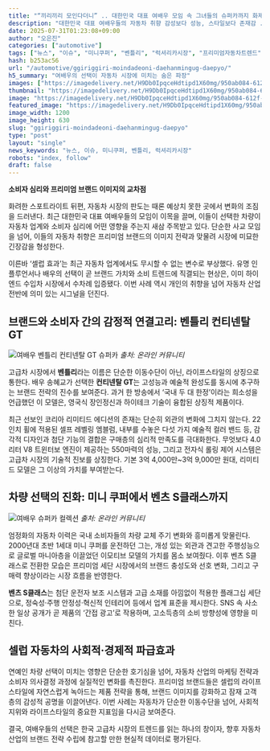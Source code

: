 ```yaml
---
title: "“끼리끼리 모인다더니” .. 대한민국 대표 여배우 모임 속 그녀들의 슈퍼카까지 화제"
description: "대한민국 대표 여배우들의 자동차 취향 감성보다 성능, 스타일보다 존재감 ..."
date: 2025-07-31T01:23:08+09:00
author: "오은진"
categories: ["automotive"]
tags: ["뉴스", "이슈", "미니쿠퍼", "벤틀리", "럭셔리카시장", "프리미엄자동차트렌드"]
hash: b253ac56
url: "/automotive/ggiriggiri-moindadeoni-daehanmingug-daepyo/"
h5_summary: "여배우의 선택이 자동차 시장에 미치는 숨은 파장"
images: ["https://imagedelivery.net/H9Db0IpqceHdtipd1X60mg/950ab084-612f-459a-9933-aefc59b29400/public", "https://imagedelivery.net/H9Db0IpqceHdtipd1X60mg/8cf6c303-a4af-421d-f852-2e81bbe70000/public", "https://imagedelivery.net/H9Db0IpqceHdtipd1X60mg/cfaacc7e-5efa-4105-52ef-70c97332de00/public"]
thumbnail: "https://imagedelivery.net/H9Db0IpqceHdtipd1X60mg/950ab084-612f-459a-9933-aefc59b29400/public"
image: "https://imagedelivery.net/H9Db0IpqceHdtipd1X60mg/950ab084-612f-459a-9933-aefc59b29400/public"
featured_image: "https://imagedelivery.net/H9Db0IpqceHdtipd1X60mg/950ab084-612f-459a-9933-aefc59b29400/public"
image_width: 1200
image_height: 630
slug: "ggiriggiri-moindadeoni-daehanmingug-daepyo"
type: "post"
layout: "single"
news_keywords: "뉴스, 이슈, 미니쿠퍼, 벤틀리, 럭셔리카시장"
robots: "index, follow"
draft: false
---
```


**소비자 심리와 프리미엄 브랜드 이미지의 교차점**

화려한 스포트라이트 뒤편, 자동차 시장의 판도는 때론 예상치 못한 곳에서 변화의 조짐을 드러낸다. 최근 대한민국 대표 여배우들의 모임이 이목을 끌며, 이들이 선택한 차량이 자동차 업계와 소비자 심리에 어떤 영향을 주는지 새삼 주목받고 있다. 단순한 사교 모임을 넘어, 이들의 자동차 취향은 프리미엄 브랜드의 이미지 전략과 맞물려 시장에 미묘한 긴장감을 형성한다.

이른바 ‘셀럽 효과’는 최근 자동차 업계에서도 무시할 수 없는 변수로 부상했다. 유명 인플루언서나 배우의 선택이 곧 브랜드 가치와 소비 트렌드에 직결되는 현상은, 이미 하이엔드 수입차 시장에서 수차례 입증됐다. 이번 사례 역시 개인의 취향을 넘어 자동차 산업 전반에 의미 있는 시그널을 던진다.

## 브랜드와 소비자 간의 감정적 연결고리: 벤틀리 컨티넨탈 GT

![여배우 벤틀리 컨티넨탈 GT 슈퍼카](https://imagedelivery.net/H9Db0IpqceHdtipd1X60mg/cfaacc7e-5efa-4105-52ef-70c97332de00/public)
*출처: 온라인 커뮤니티*


고급차 시장에서 **벤틀리**라는 이름은 단순한 이동수단이 아닌, 라이프스타일의 상징으로 통한다. 배우 송혜교가 선택한 **컨티넨탈 GT**는 고성능과 예술적 완성도를 동시에 추구하는 브랜드 전략의 진수를 보여준다. 과거 한 방송에서 ‘국내 두 대 한정’이라는 희소성을 언급했던 이 모델은, 영국식 장인정신과 하이테크 기술이 융합된 상징적 제품이다.

최근 선보인 코리아 리미티드 에디션의 존재는 단순히 외관의 변화에 그치지 않는다. 22인치 휠에 적용된 셀프 레벨링 엠블럼, 내부를 수놓은 다섯 가지 예술적 컬러 밴드 등, 감각적 디자인과 첨단 기능의 결합은 구매층의 심리적 만족도를 극대화한다. 무엇보다 4.0리터 V8 트윈터보 엔진이 제공하는 550마력의 성능, 그리고 전자식 롤링 제어 시스템은 고급차 시장의 기술적 진보를 상징한다. 기본 3억 4,000만~3억 9,000만 원대, 리미티드 모델은 그 이상의 가치를 부여받는다.

## 차량 선택의 진화: 미니 쿠퍼에서 벤츠 S클래스까지

![여배우 슈퍼카 컬렉션](https://imagedelivery.net/H9Db0IpqceHdtipd1X60mg/8cf6c303-a4af-421d-f852-2e81bbe70000/public)
*출처: 온라인 커뮤니티*


엄정화의 자동차 이력은 국내 소비자들의 차량 교체 주기 변화와 흥미롭게 맞물린다. 2000년대 초반 1세대 미니 쿠퍼를 운전하던 그는, 개성 있는 외관과 견고한 주행성능으로 글로벌 마니아층을 이끌었던 이모티브 모델의 가치를 몸소 보여줬다. 이후 벤츠 S클래스로 전환한 모습은 프리미엄 세단 시장에서의 브랜드 충성도와 선호 변화, 그리고 구매력 향상이라는 시장 흐름을 반영한다.

**벤츠 S클래스**는 첨단 운전자 보조 시스템과 고급 소재를 아낌없이 적용한 플래그십 세단으로, 정숙성·주행 안정성·혁신적 인테리어 등에서 업계 표준을 제시한다. SNS 속 사소한 일상 공개가 곧 제품의 ‘간접 광고’로 작용하며, 고소득층의 소비 방향성에 영향을 미친다.

## 셀럽 자동차의 사회적·경제적 파급효과

연예인 차량 선택이 미치는 영향은 단순한 호기심을 넘어, 자동차 산업의 마케팅 전략과 소비자 의사결정 과정에 실질적인 변화를 촉진한다. 프리미엄 브랜드들은 셀럽의 라이프스타일에 자연스럽게 녹아드는 제품 전략을 통해, 브랜드 이미지를 강화하고 잠재 고객층의 감성적 공명을 이끌어낸다. 이번 사례는 자동차가 단순한 이동수단을 넘어, 사회적 지위와 라이프스타일의 중요한 지표임을 다시금 보여준다.

결국, 여배우들의 선택은 한국 고급차 시장의 트렌드를 읽는 하나의 창이자, 향후 자동차 산업의 브랜드 전략 수립에 참고할 만한 현실적 데이터로 평가된다.

